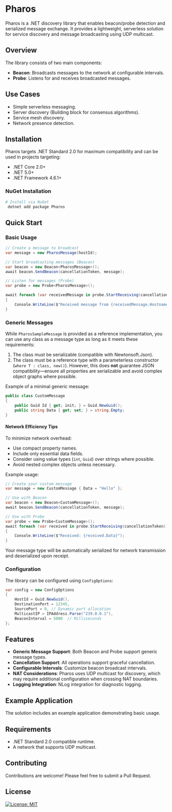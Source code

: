 # Pharos

Pharos is a .NET discovery library that enables beacon/probe detection and serialized message exchange. It provides a lightweight, serverless solution for service discovery and message broadcasting using UDP multicast.

## Overview

The library consists of two main components:
- **Beacon**: Broadcasts messages to the network at configurable intervals.
- **Probe**: Listens for and receives broadcasted messages.

## Use Cases
- Simple serverless messaging.
- Server discovery (Building block for consensus algorithms).
- Service mesh discovery.
- Network presence detection.

## Installation

Pharos targets .NET Standard 2.0 for maximum compatibility and can be used in projects targeting:
- .NET Core 2.0+
- .NET 5.0+
- .NET Framework 4.6.1+

### NuGet Installation
```sh
# Install via NuGet
 dotnet add package Pharos
```

## Quick Start

### Basic Usage

```csharp
// Create a message to broadcast
var message = new PharosMessage(hostId);

// Start broadcasting messages (Beacon)
var beacon = new Beacon<PharosMessage>();
await beacon.SendBeacon(cancellationToken, message);

// Listen for messages (Probe)
var probe = new Probe<PharosMessage>();

await foreach (var receivedMessage in probe.StartReceiving(cancellationToken)) 
{
    Console.WriteLine($"Received message from {receivedMessage.Hostname}");
}
```

### Generic Messages

While `PharosSampleMessage` is provided as a reference implementation, you can use any class as a message type as long as it meets these requirements:

1. The class must be serializable (compatible with Newtonsoft.Json).
2. The class must be a reference type with a parameterless constructor (`where T : class, new()`). However, this does **not** guarantee JSON compatibility—ensure all properties are serializable and avoid complex object graphs where possible.

Example of a minimal generic message:

```csharp
public class CustomMessage 
{ 
    public Guid Id { get; init; } = Guid.NewGuid(); 
    public string Data { get; set; } = string.Empty; 
}
```

#### Network Efficiency Tips

To minimize network overhead:
- Use compact property names.
- Include only essential data fields.
- Consider using value types (`int`, `Guid`) over strings where possible.
- Avoid nested complex objects unless necessary.

Example usage:

```csharp
// Create your custom message
var message = new CustomMessage { Data = "Hello" };

// Use with Beacon
var beacon = new Beacon<CustomMessage>();
await beacon.SendBeacon(cancellationToken, message);

// Use with Probe
var probe = new Probe<CustomMessage>();
await foreach (var received in probe.StartReceiving(cancellationToken)) 
{
    Console.WriteLine($"Received: {received.Data}");
}
```

Your message type will be automatically serialized for network transmission and deserialized upon receipt.

### Configuration

The library can be configured using `ConfigOptions`:

```csharp
var config = new ConfigOptions 
{ 
    HostId = Guid.NewGuid(), 
    DestinationPort = 12345, 
    SourcePort = 0, // Dynamic port allocation 
    MulticastIP = IPAddress.Parse("239.0.0.1"), 
    BeaconInterval = 5000  // Milliseconds 
};
```

## Features

- **Generic Message Support**: Both Beacon and Probe support generic message types.
- **Cancellation Support**: All operations support graceful cancellation.
- **Configurable Intervals**: Customize beacon broadcast intervals.
- **NAT Considerations**: Pharos uses UDP multicast for discovery, which may require additional configuration when crossing NAT boundaries.
- **Logging Integration**: NLog integration for diagnostic logging.

## Example Application

The solution includes an example application demonstrating basic usage.

## Requirements

- .NET Standard 2.0 compatible runtime.
- A network that supports UDP multicast.

## Contributing

Contributions are welcome! Please feel free to submit a Pull Request.

## License

[![License: MIT](https://img.shields.io/badge/License-MIT-yellow.svg)](https://opensource.org/licenses/MIT)
